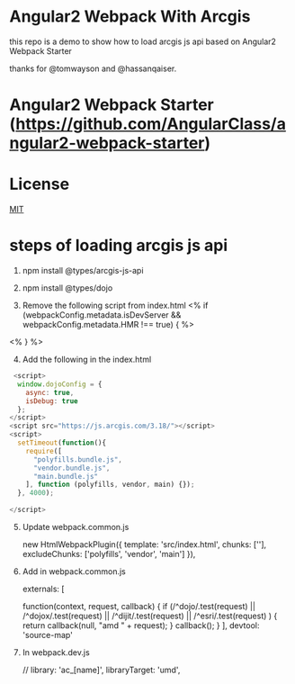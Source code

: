# Angular2 Webpack With Arcgis
   this repo is a demo to show how to load arcgis js api based on Angular2 Webpack Starter

   thanks for @tomwayson and @hassanqaiser.

# Angular2 Webpack Starter (https://github.com/AngularClass/angular2-webpack-starter)



# License
 [MIT](/LICENSE)

# steps of loading arcgis js api

1. npm install @types/arcgis-js-api
2. npm install @types/dojo


3. Remove the following script from index.html
  <% if (webpackConfig.metadata.isDevServer && webpackConfig.metadata.HMR !== true) { %>
  <!-- Webpack Dev Server reload -->
  <script src="/webpack-dev-server.js"></script>
  <% } %>

4. Add the following in the index.html

  ```javascript  
   <script>
    window.dojoConfig = {
      async: true,
      isDebug: true
    };
  </script>
  <script src="https://js.arcgis.com/3.18/"></script>
  <script>
    setTimeout(function(){ 
      require([
        "polyfills.bundle.js", 
        "vendor.bundle.js",
        "main.bundle.js"
      ], function (polyfills, vendor, main) {}); 
    }, 4000);
    
  </script>  
  
  ```

5. Update webpack.common.js

      new HtmlWebpackPlugin({
        template: 'src/index.html',
        chunks: [''],
        excludeChunks: ['polyfills', 'vendor', 'main']
      }),


  6. Add in webpack.common.js

      externals: [
       
        function(context, request, callback) {
            if (/^dojo/.test(request) ||
                /^dojox/.test(request) ||
                /^dijit/.test(request) ||
                /^esri/.test(request)
            ) {
                return callback(null, "amd " + request);
            }
            callback();
        }
    ],
    devtool: 'source-map'

7. In webpack.dev.js

      // library: 'ac_[name]',
      libraryTarget: 'umd',    
